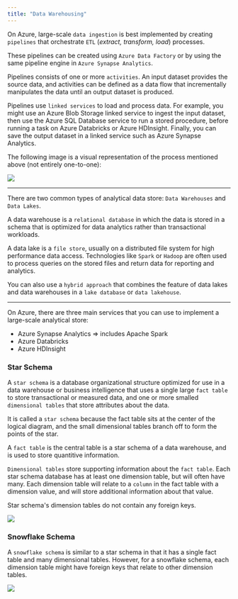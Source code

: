 ```yaml
---
title: "Data Warehousing"
---
```

On Azure, large-scale `data ingestion` is best implemented by creating `pipelines` that orchestrate `ETL` (*extract, transform, load*) processes.

These pipelines can be created using `Azure Data Factory` or by using the same pipeline engine in `Azure Synapse Analytics`.

Pipelines consists of one or more `activities`. An input dataset provides the source data, and activities can be defined as a data flow that incrementally manipulates the data until an output dataset is produced.

Pipelines use `linked services` to load and process data. For example, you might use an Azure Blob Storage linked service to ingest the input dataset, then use the Azure SQL Database service to run a stored procedure, before running a task on Azure Databricks or Azure HDInsight. Finally, you can save the output dataset in a linked service such as Azure Synapse Analytics.

The following image is a visual representation of the process mentioned above (not entirely one-to-one):

![](https://docs.microsoft.com/ro-ro/learn/wwl-data-ai/examine-components-of-modern-data-warehouse/media/pipeline.png)

---

There are two common types of analytical data store: `Data Warehouses` and `Data Lakes`.

A data warehouse is a `relational database` in which the data is stored in a schema that is optimized for data analytics rather than transactional workloads.

A data lake is a `file store`, usually on a distributed file system for high performance data access. Technologies like `Spark` or `Hadoop` are often used to process queries on the stored files and return data for reporting and analytics.

You can also use a `hybrid approach` that combines the feature of data lakes and data warehouses in a `lake database` or `data lakehouse`.

---

On Azure, there are three main services that you can use to implement a large-scale analytical store:
- Azure Synapse Analytics => includes Apache Spark
- Azure Databricks
- Azure HDInsight

### Star Schema
A `star schema` is a database organizational structure optimized for use in a data warehouse or business intelligence that uses a single large `fact table` to store transactional or measured data, and one or more smalled `dimensional tables` that store attributes about the data.

It is called a `star schema` because the fact table sits at the center of the logical diagram, and the small dimensional tables branch off to form the points of the star.

A `fact table` is the central table is a star schema of a data warehouse, and is used to store quantitive information.

`Dimensional tables` store supporting information about the `fact table`. Each star schema database has at least one dimension table, but will often have many. Each dimension table will relate to a `column` in the fact table with a dimension value, and will store additional information about that value.

Star schema's dimension tables do not contain any foreign keys. 

![](https://cdn.ttgtmedia.com/rms/onlineimages/dm-star_schema-f.png)

### Snowflake Schema
A `snowflake schema` is similar to a star schema in that it has a single fact table and many dimensional tables. However, for a snowflake schema, each dimension table might have foreign keys that relate to other dimension tables.

![](https://cdn.ttgtmedia.com/rms/onlineimages/dm-snowflake_schema-f.png)

